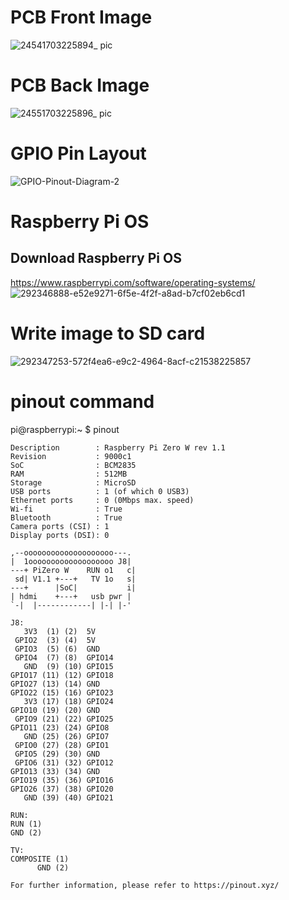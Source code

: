 
# PCB Front Image
![24541703225894_ pic](https://github.com/josthlee/RaspberryPi/assets/154501794/c6a46061-e85b-4d9f-87b4-ce233735a89f)

# PCB Back Image
![24551703225896_ pic](https://github.com/josthlee/RaspberryPi/assets/154501794/040ecc8d-0a39-4dbb-9406-5872d7048e4f)

# GPIO Pin Layout
![GPIO-Pinout-Diagram-2](https://github.com/josthlee/RaspberryPi/assets/154501794/463fd304-32f9-4e23-82b7-95522199f1ed)

# Raspberry Pi OS

## Download Raspberry Pi OS

https://www.raspberrypi.com/software/operating-systems/
![292346888-e52e9271-6f5e-4f2f-a8ad-b7cf02eb6cd1](https://github.com/josthlee/RaspberryPi/assets/154501794/30ac086b-b7a3-4fcf-a1dd-cdda9182c13e)

# Write image to SD card
![292347253-572f4ea6-e9c2-4964-8acf-c21538225857](https://github.com/josthlee/RaspberryPi/assets/154501794/409b1f67-6a1a-4b4c-aefa-96eb084f74d0)

# pinout command

pi@raspberrypi:~ $ pinout

```
Description        : Raspberry Pi Zero W rev 1.1
Revision           : 9000c1
SoC                : BCM2835
RAM                : 512MB
Storage            : MicroSD
USB ports          : 1 (of which 0 USB3)
Ethernet ports     : 0 (0Mbps max. speed)
Wi-fi              : True
Bluetooth          : True
Camera ports (CSI) : 1
Display ports (DSI): 0

,--oooooooooooooooooooo---.
|  1ooooooooooooooooooo J8|
---+ PiZero W    RUN o1   c|
 sd| V1.1 +---+   TV 1o   s|
---+      |SoC|           i|
| hdmi    +---+   usb pwr |
`-|  |------------| |-| |-'

J8:
   3V3  (1) (2)  5V    
 GPIO2  (3) (4)  5V    
 GPIO3  (5) (6)  GND   
 GPIO4  (7) (8)  GPIO14
   GND  (9) (10) GPIO15
GPIO17 (11) (12) GPIO18
GPIO27 (13) (14) GND   
GPIO22 (15) (16) GPIO23
   3V3 (17) (18) GPIO24
GPIO10 (19) (20) GND   
 GPIO9 (21) (22) GPIO25
GPIO11 (23) (24) GPIO8 
   GND (25) (26) GPIO7 
 GPIO0 (27) (28) GPIO1 
 GPIO5 (29) (30) GND   
 GPIO6 (31) (32) GPIO12
GPIO13 (33) (34) GND   
GPIO19 (35) (36) GPIO16
GPIO26 (37) (38) GPIO20
   GND (39) (40) GPIO21

RUN:
RUN (1)
GND (2)

TV:
COMPOSITE (1)
      GND (2)

For further information, please refer to https://pinout.xyz/
```
